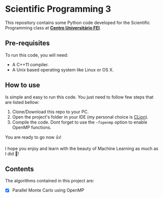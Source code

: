 # Scientific Programming 3

This repository contains some Python code developed for the Scientific Programming class at [**Centro Universitário FEI**](https://portal.fei.edu.br/).

## Pre-requisites
To run this code, you will need:
* A C++11 compiler.
* A Unix based operating system like Linux or OS X.

## How to use
Is simple and easy to run this code. You just need to follow few steps that are listed bellow:

1. Clone/Download this repo to your PC.
3. Open the project's folder in your IDE (my personal choice is [CLion](https://www.jetbrains.com/clion/)).
4. Compile the code. Dont forget to use the `–fopenmp` option to enable OpenMP functions.

You are ready to go now :+1:!

I hope you enjoy and learn with the beauty of Machine Learning as much as I did :punch:!

## Contents
The algorithms contained in this project are:
- [x] Parallel Monte Carlo using OpenMP